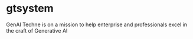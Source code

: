 # gtsystem
GenAI Techne is on a mission to help enterprise and professionals excel in the craft of Generative AI
